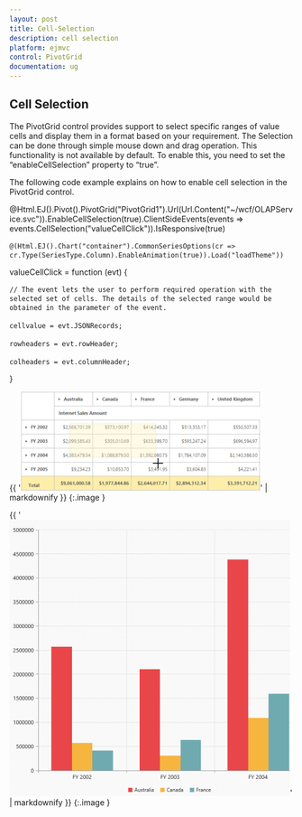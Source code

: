 ```yaml
---
layout: post
title: Cell-Selection
description: cell selection
platform: ejmvc
control: PivotGrid
documentation: ug
---
```


## Cell Selection

The PivotGrid control provides support to select specific ranges of value cells and display them in a format based on your requirement. The Selection can be done through simple mouse down and drag operation. This functionality is not available by default. To enable this, you need to set the “enableCellSelection” property to “true”.

The following code example explains on how to enable cell selection in the PivotGrid control.

@Html.EJ().Pivot().PivotGrid("PivotGrid1").Url(Url.Content("~/wcf/OLAPService.svc")).EnableCellSelection(true).ClientSideEvents(events => events.CellSelection("valueCellClick")).IsResponsive(true)

    @(Html.EJ().Chart("container").CommonSeriesOptions(cr => cr.Type(SeriesType.Column).EnableAnimation(true)).Load("loadTheme"))



valueCellClick = function (evt) {

    // The event lets the user to perform required operation with the selected set of cells. The details of the selected range would be obtained in the parameter of the event.

    cellvalue = evt.JSONRecords;

    rowheaders = evt.rowHeader;

    colheaders = evt.columnHeader;

}



{{ '![C:/Users/labuser/Desktop/CellSelectionmvc.png](Cell-Selection_images/Cell-Selection_img1.png)' | markdownify }}
{:.image }


{{ '![C:/Users/labuser/Desktop/chart series.png](Cell-Selection_images/Cell-Selection_img2.png)' | markdownify }}
{:.image }




